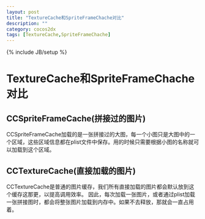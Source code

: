 ```yaml
---
layout: post
title: "TextureCache和SpriteFrameChache对比"
description: ""
category: cocos2dx
tags: [TextureCache,SpriteFrameChache]
---
```

{% include JB/setup %}

TextureCache和SpriteFrameChache对比
================================

CCSpriteFrameCache(拼接过的图片)
------------------

CCSpriteFrameCache加载的是一张拼接过的大图，每一个小图只是大图中的一个区域，这些区域信息都在plist文件中保存。用的时候只需要根据小图的名称就可以加载到这个区域。

CCTextureCache(直接加载的图片)
--------------

CCTextureCache是普通的图片缓存，我们所有直接加载的图片都会默认放到这个缓存这那更，以提高调用效率。
因此，每次加载一张图片，或者通过plist加载一张拼接图时，都会将整张图片加载到内存中。如果不去释放，那就会一直占用着。
